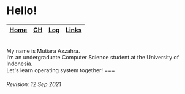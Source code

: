 # Hello! 

| [Home](https://mutiarazzahra.github.io/os212/) | [GH](https://github.com/mutiarazzahra) | [Log](https://mutiarazzahra.github.io/os212/TXT/mylog.txt) | [Links](https://mutiarazzahra.github.io/os212/LINKS/) |
|-----------------|-------------------|--------------------------|------------------------|

<br>
My name is Mutiara Azzahra. 
<br>
I’m an undergraduate Computer Science student at the University of Indonesia.
<br>
Let's learn operating system together!
===

###### *Revision: 12 Sep 2021* 


